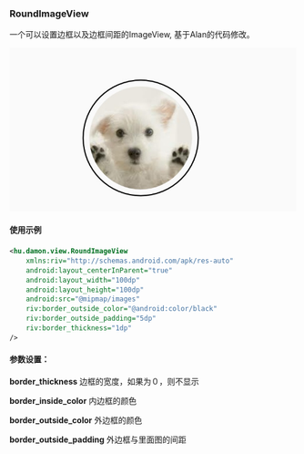 ### RoundImageView
一个可以设置边框以及边框间距的ImageView, 基于Alan的代码修改。

![](demo.jpg)

#### 使用示例
```xml
<hu.damon.view.RoundImageView
    xmlns:riv="http://schemas.android.com/apk/res-auto"
    android:layout_centerInParent="true"
    android:layout_width="100dp"
    android:layout_height="100dp"
    android:src="@mipmap/images"
    riv:border_outside_color="@android:color/black"
    riv:border_outside_padding="5dp"
    riv:border_thickness="1dp"
/>
```
#### 参数设置：

**border_thickness**
边框的宽度，如果为０，则不显示

**border_inside_color**
内边框的颜色

**border_outside_color**
外边框的颜色

**border_outside_padding**
外边框与里面图的间距
